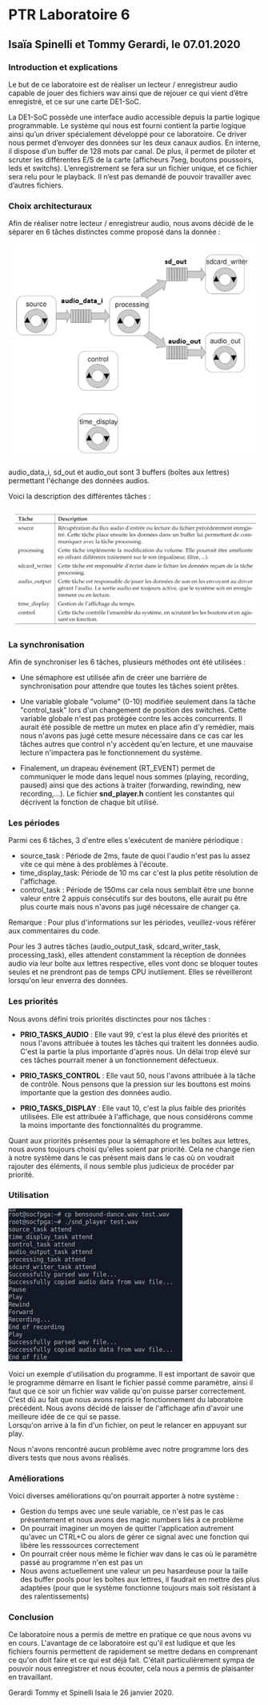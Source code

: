 # PTR Laboratoire 6
## Isaïa Spinelli et Tommy Gerardi, le 07.01.2020

### Introduction et explications
Le but de ce laboratoire est de réaliser un lecteur / enregistreur audio capable de jouer des fichiers wav ainsi que de rejouer ce qui vient d’être enregistré, et ce sur une carte DE1-SoC.

La DE1-SoC possède une interface audio accessible depuis la partie logique programmable. Le système qui nous est fourni contient la partie logique ainsi qu’un driver spécialement développé pour ce laboratoire. Ce driver nous permet d’envoyer des données sur les deux canaux audios. En interne, il dispose d’un buffer de 128 mots par canal. De plus, il permet de piloter et scruter les différentes E/S de la carte (afficheurs 7seg, boutons poussoirs, leds et switchs). L’enregistrement se fera sur un fichier unique, et ce fichier sera relu pour le playback. Il n’est pas demandé de pouvoir travailler avec d’autres fichiers.


### Choix architecturaux
Afin de réaliser notre lecteur / enregistreur audio, nous avons décidé de le séparer en 6 tâches distinctes comme proposé dans la donnée :



![](.\archtecture.PNG)

audio_data_i, sd_out et audio_out sont 3 buffers (boîtes aux lettres) permettant l'échange des données audios.

Voici la description des différentes tâches :

![](./explication_taches.PNG)

### La synchronisation

Afin de synchroniser les 6 tâches, plusieurs méthodes ont été utilisées :

- Une sémaphore est utilisée afin de créer une barrière de synchronisation pour attendre que toutes les tâches soient prêtes.

- Une variable globale "volume" (0-10) modifiée seulement dans la tâche "control_task" lors d'un changement de position des switches. Cette variable globale n'est pas protégée contre les accès concurrents. Il aurait été possible de mettre un mutex en place afin d'y remédier, mais nous n'avons pas jugé cette mesure nécessaire dans ce cas car les tâches autres que control n'y accèdent qu'en lecture, et une mauvaise lecture n'impactera pas le fonctionnement du système.  

- Finalement, un drapeau événement (RT_EVENT) permet de communiquer le mode dans lequel nous sommes (playing, recording, paused) ainsi que des actions à traiter (forwarding, rewinding, new recording,...). Le fichier **snd_player.h** contient les constantes qui décrivent la fonction de chaque bit utilisé.

### Les périodes

Parmi ces 6 tâches, 3 d'entre elles s'exécutent de manière périodique :

- source_task : Période de 2ms, faute de quoi l'audio n'est pas lu assez vite ce qui mène à des problèmes à l'écoute.
- time_display_task: Période de 10 ms car c'est la plus petite résolution de l'affichage.
- control_task : Période de 150ms car cela nous semblait être une bonne valeur entre 2 appuis consécutifs sur des boutons, elle aurait pu être plus courte mais nous n'avons pas jugé nécessaire de changer ça.

Remarque : Pour plus d'informations sur les périodes, veuillez-vous référer aux commentaires du code.

Pour les 3 autres tâches (audio_output_task, sdcard_writer_task, processing_task), elles attendent constamment la réception de données audio via leur boîte aux lettres respective, elles vont donc se bloquer toutes seules et ne prendront pas de temps CPU inutilement. Elles se réveilleront lorsqu'on leur enverra des données.



### Les priorités

Nous avons défini trois priorités disctinctes pour nos tâches :

- **PRIO_TASKS_AUDIO** : Elle vaut 99, c'est la plus élevé des priorités et nous l'avons attribuée à toutes les tâches qui traitent les données audio. C'est la partie la plus importante d'après nous. Un délai trop élevé sur ces tâches pourrait mener à un fonctionnement défectueux.

- **PRIO_TASKS_CONTROL** : Elle vaut 50, nous l'avons attribuée à la tâche de contrôle. Nous pensons que la pression sur les bouttons est moins importante que la gestion des données audio.

- **PRIO_TASKS_DISPLAY** : Elle vaut 10, c'est la plus faible des priorités utilisées. Elle est attribuée à l'affichage, que nous considérons comme la moins importante des fonctionnalités du programme.

Quant aux priorités présentes pour la sémaphore et les boîtes aux lettres, nous avons toujours choisi qu'elles soient par priorité. Cela ne change rien à notre système dans le cas présent mais dans le cas où on voudrait rajouter des éléments, il nous semble plus judicieux de procéder par priorité.
### Utilisation

![](.\exemple_utilisation.PNG)

Voici un exemple d'utilisation du programme. Il est important de savoir que le programme démarre en lisant le fichier passé comme paramètre, ainsi il faut que ce soir un fichier wav valide qu'on puisse parser correctement. C'est dû au fait que nous avons repris le fonctionnement du laboratoire précédent. Nous avons décidé de laisser de l'affichage afin d'avoir une meilleure idée de ce qui se passe.  
Lorsqu'on arrive à la fin d'un fichier, on peut le relancer en appuyant sur play.  

  Nous n'avons rencontré aucun problème avec notre programme lors des divers tests que nous avons réalisés.

### Améliorations
Voici diverses améliorations qu'on pourrait apporter à notre système :

- Gestion du temps avec une seule variable, ce n'est pas le cas présentement et nous avons des magic numbers liés à ce problème
- On pourrait imaginer un moyen de quitter l'application autrement qu'avec un CTRL+C ou alors de gérer ce signal avec une fonction qui libère les resssources correctement
- On pourrait créer nous même le fichier wav dans le cas où le paramètre passé au programme n'en est pas un
- Nous avons actuellement une valeur un peu hasardeuse pour la taille des buffer pools pour les boîtes aux lettres, il faudrait en mettre des plus adaptées (pour que le système fonctionne toujours mais soit résistant à des ralentissements)

### Conclusion
Ce laboratoire nous a permis de mettre en pratique ce que nous avons vu en cours. L'avantage de ce laboratoire est qu'il est ludique et que les fichiers fournis permettent de rapidement se mettre dedans en comprenant ce qu'on doit faire et ce qui est déjà fait. C'était particulièrement sympa de pouvoir nous enregistrer et nous écouter, cela nous a permis de plaisanter en travaillant.


Gerardi Tommy et Spinelli Isaia le 26 janvier 2020.
